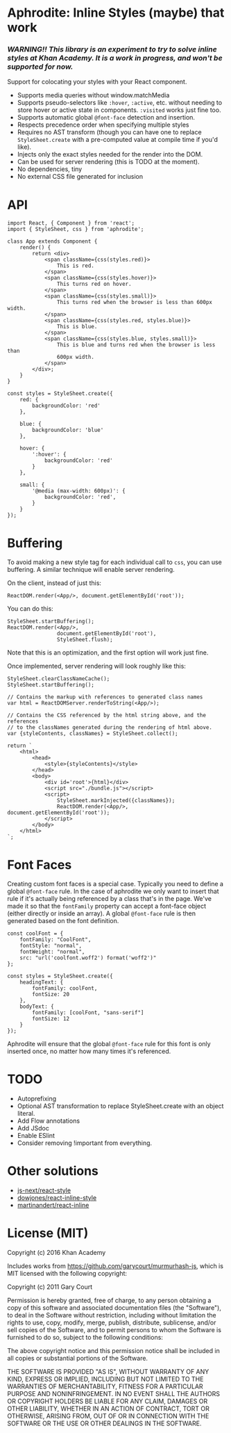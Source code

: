# Aphrodite: Inline Styles (maybe) that work

### *WARNING!! This library is an experiment to try to solve inline styles at Khan Academy. It is a work in progress, and won't be supported for now.*

Support for colocating your styles with your React component.

- Supports media queries without window.matchMedia
- Supports pseudo-selectors like `:hover`, `:active`, etc. without needing to
  store hover or active state in components. `:visited` works just fine too.
- Supports automatic global `@font-face` detection and insertion.
- Respects precedence order when specifying multiple styles
- Requires no AST transform (though you can have one to replace
  `StyleSheet.create` with a pre-computed value at compile time if you'd like).
- Injects only the exact styles needed for the render into the DOM.
- Can be used for server rendering (this is TODO at the moment).
- No dependencies, tiny
- No external CSS file generated for inclusion

# API

    import React, { Component } from 'react';
    import { StyleSheet, css } from 'aphrodite';

    class App extends Component {
        render() {
            return <div>
                <span className={css(styles.red)}>
                    This is red.
                </span>
                <span className={css(styles.hover)}>
                    This turns red on hover.
                </span>
                <span className={css(styles.small)}>
                    This turns red when the browser is less than 600px width.
                </span>
                <span className={css(styles.red, styles.blue)}>
                    This is blue.
                </span>
                <span className={css(styles.blue, styles.small)}>
                    This is blue and turns red when the browser is less than
                    600px width.
                </span>
            </div>;
        }
    }

    const styles = StyleSheet.create({
        red: {
            backgroundColor: 'red'
        },

        blue: {
            backgroundColor: 'blue'
        },

        hover: {
            ':hover': {
                backgroundColor: 'red'
            }
        },

        small: {
            '@media (max-width: 600px)': {
                backgroundColor: 'red',
            }
        }
    });

# Buffering

To avoid making a new style tag for each individual call to `css`, you can use 
buffering. A similar technique will enable server rendering.

On the client, instead of just this:

    ReactDOM.render(<App/>, document.getElementById('root'));

You can do this:

    StyleSheet.startBuffering();
    ReactDOM.render(<App/>,
                    document.getElementById('root'),
                    StyleSheet.flush);

Note that this is an optimization, and the first option will work just fine.

Once implemented, server rendering will look roughly like this:

    StyleSheet.clearClassNameCache();
    StyleSheet.startBuffering();

    // Contains the markup with references to generated class names
    var html = ReactDOMServer.renderToString(<App/>);

    // Contains the CSS referenced by the html string above, and the references 
    // to the classNames generated during the rendering of html above.
    var {styleContents, classNames} = StyleSheet.collect();

    return `
        <html>
            <head>
                <style>{styleContents}</style>
            </head>
            <body>
                <div id='root'>{html}</div>
                <script src="./bundle.js"></script>
                <script>
                    StyleSheet.markInjected({classNames});
                    ReactDOM.render(<App/>, document.getElementById('root'));
                </script>
            </body>
        </html>
    `;

# Font Faces

Creating custom font faces is a special case. Typically you need to define a global `@font-face` rule. In the case of aphrodite we only want to insert that rule if it's actually being referenced by a class that's in the page. We've made it so that the `fontFamily` property can accept a font-face object (either directly or inside an array). A global `@font-face` rule is then generated based on the font definition.

    const coolFont = {
        fontFamily: "CoolFont",
        fontStyle: "normal",
        fontWeight: "normal",
        src: "url('coolfont.woff2') format('woff2')"
    };

    const styles = StyleSheet.create({
        headingText: {
            fontFamily: coolFont,
            fontSize: 20
        },
        bodyText: {
            fontFamily: [coolFont, "sans-serif"]
            fontSize: 12
        }
    });

Aphrodite will ensure that the global `@font-face` rule for this font is only inserted once, no matter how many times it's referenced.

# TODO

- Autoprefixing
- Optional AST transformation to replace StyleSheet.create with an object
  literal.
- Add Flow annotations
- Add JSdoc
- Enable ESlint
- Consider removing !important from everything.

# Other solutions

- [js-next/react-style](https://github.com/js-next/react-style)
- [dowjones/react-inline-style](https://github.com/dowjones/react-inline-style)
- [martinandert/react-inline](https://github.com/martinandert/react-inline)

# License (MIT)

Copyright (c) 2016 Khan Academy

Includes works from https://github.com/garycourt/murmurhash-js, which is MIT licensed with the following copyright:

Copyright (c) 2011 Gary Court

Permission is hereby granted, free of charge, to any person obtaining a copy of this software and associated documentation files (the "Software"), to deal in the Software without restriction, including without limitation the rights to use, copy, modify, merge, publish, distribute, sublicense, and/or sell copies of the Software, and to permit persons to whom the Software is furnished to do so, subject to the following conditions:

The above copyright notice and this permission notice shall be included in all copies or substantial portions of the Software.

THE SOFTWARE IS PROVIDED "AS IS", WITHOUT WARRANTY OF ANY KIND, EXPRESS OR IMPLIED, INCLUDING BUT NOT LIMITED TO THE WARRANTIES OF MERCHANTABILITY, FITNESS FOR A PARTICULAR PURPOSE AND NONINFRINGEMENT. IN NO EVENT SHALL THE AUTHORS OR COPYRIGHT HOLDERS BE LIABLE FOR ANY CLAIM, DAMAGES OR OTHER LIABILITY, WHETHER IN AN ACTION OF CONTRACT, TORT OR OTHERWISE, ARISING FROM, OUT OF OR IN CONNECTION WITH THE SOFTWARE OR THE USE OR OTHER DEALINGS IN THE SOFTWARE.
